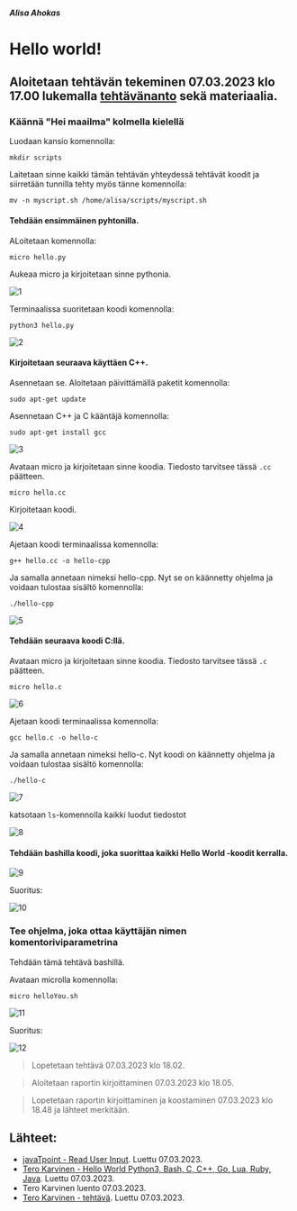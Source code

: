 
##### Alisa Ahokas

# Hello world!													

## Aloitetaan tehtävän tekeminen 07.03.2023 klo 17.00 lukemalla [tehtävänanto](https://terokarvinen.com/2023/linux-palvelimet-2023-alkukevat/) sekä materiaalia.


### Käännä "Hei maailma" kolmella kielellä 

Luodaan kansio komennolla:

    mkdir scripts

Laitetaan sinne kaikki tämän tehtävän yhteydessä tehtävät koodit ja siirretään tunnilla tehty myös tänne komennolla:

    mv -n myscript.sh /home/alisa/scripts/myscript.sh

#### Tehdään ensimmäinen pyhtonilla.

ALoitetaan komennolla:

    micro hello.py

Aukeaa micro ja kirjoitetaan sinne pythonia.


![1](https://user-images.githubusercontent.com/112398757/223488209-cad64d7d-0697-49be-a156-1dd3c24d0350.JPG)



Terminaalissa suoritetaan koodi komennolla:

    python3 hello.py


![2](https://user-images.githubusercontent.com/112398757/223488315-9c848abe-0709-4ad6-a2ee-187ded711382.JPG)



#### Kirjoitetaan seuraava käyttäen C++.

Asennetaan se. Aloitetaan päivittämällä paketit komennolla:

    sudo apt-get update

Asennetaan C++ ja C kääntäjä komennolla:

    sudo apt-get install gcc


![3](https://user-images.githubusercontent.com/112398757/223488668-2df09e7f-23ea-47b1-8f3a-3d76586e04a9.JPG)



Avataan micro ja kirjoitetaan sinne koodia. Tiedosto tarvitsee tässä `.cc` päätteen.

    micro hello.cc

Kirjoitetaan koodi.


![4](https://user-images.githubusercontent.com/112398757/223488746-ee000181-a9af-4780-9624-d5b7ded48660.JPG)



Ajetaan koodi terminaalissa komennolla:

    g++ hello.cc -o hello-cpp

Ja samalla annetaan nimeksi hello-cpp. Nyt se on käännetty ohjelma ja voidaan tulostaa sisältö komennolla:

    ./hello-cpp


![5](https://user-images.githubusercontent.com/112398757/223488858-7276eb25-739b-41bb-90d4-5e5cd458b888.JPG)



#### Tehdään seuraava koodi C:llä.

Avataan micro ja kirjoitetaan sinne koodia. Tiedosto tarvitsee tässä `.c` päätteen.

    micro hello.c
    
    
![6](https://user-images.githubusercontent.com/112398757/223489000-7f5c1db1-d376-4e13-8c55-296fab12d034.JPG)

 

Ajetaan koodi terminaalissa komennolla:

    gcc hello.c -o hello-c

Ja samalla annetaan nimeksi hello-c. Nyt koodi on käännetty ohjelma ja voidaan tulostaa sisältö komennolla:

    ./hello-c


![7](https://user-images.githubusercontent.com/112398757/223489135-50a3acbd-c2ce-4f44-b1b8-7746d40a1ce2.JPG)



katsotaan `ls`-komennolla kaikki luodut tiedostot


![8](https://user-images.githubusercontent.com/112398757/223489256-3a39751a-33d6-4c3c-9c9b-6a9edbfd40c5.JPG)



#### Tehdään bashilla koodi, joka suorittaa kaikki Hello World -koodit kerralla.


![9](https://user-images.githubusercontent.com/112398757/223489349-e8e9f27d-627b-40a8-8dfb-d671bf1186e7.JPG)



Suoritus:


![10](https://user-images.githubusercontent.com/112398757/223489422-8abe0e36-2025-4868-bdf1-3ccb778c2bb6.JPG)



### Tee ohjelma, joka ottaa käyttäjän nimen komentoriviparametrina

Tehdään tämä tehtävä bashillä.

Avataan microlla komennolla:

    micro helloYou.sh
    
    
![11](https://user-images.githubusercontent.com/112398757/223489638-947993ba-4f67-49d9-a8eb-0507b6b41d22.JPG)



Suoritus:


![12](https://user-images.githubusercontent.com/112398757/223489710-62f8e4d1-0845-4e71-8956-2c5e8a5bc16b.JPG)




> Lopetetaan tehtävä 07.03.2023 klo 18.02.

> Aloitetaan raportin kirjoittaminen 07.03.2023 klo 18.05.

> Lopetetaan raportin kirjoittaminen ja koostaminen 07.03.2023 klo 18.48 ja lähteet merkitään.


## Lähteet:

- [javaTpoint - Read User Input](https://www.javatpoint.com/bash-read-user-input). Luettu 07.03.2023.
- [Tero Karvinen - Hello World Python3, Bash, C, C++, Go, Lua, Ruby, Java](https://terokarvinen.com/2018/hello-python3-bash-c-c-go-lua-ruby-java-programming-languages-on-ubuntu-18-04/). Luettu 07.03.2023.
- Tero Karvinen luento 07.03.2023.
- [Tero Karvinen - tehtävä](https://terokarvinen.com/2023/linux-palvelimet-2023-alkukevat/). Luettu 07.03.2023.
